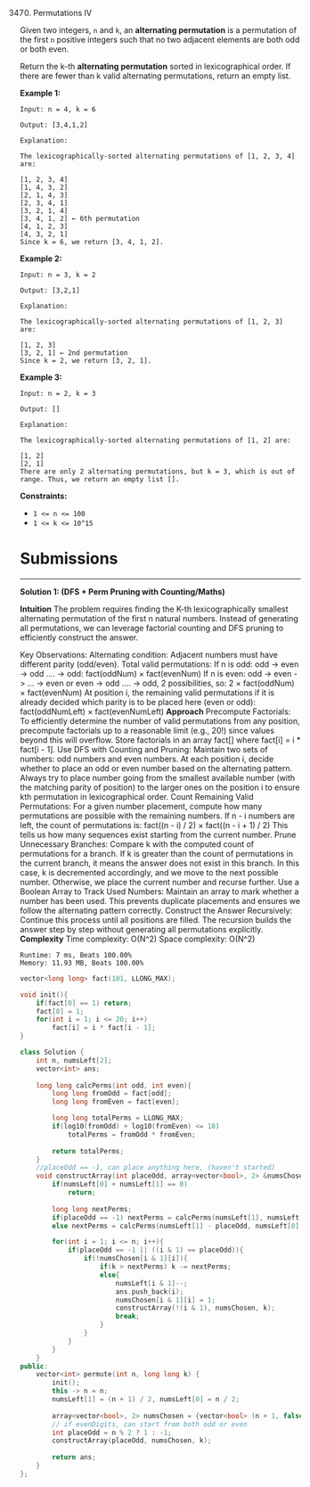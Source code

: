 3470. Permutations IV

Given two integers, `n` and `k`, an **alternating permutation** is a permutation of the first `n` positive integers such that no two adjacent elements are both odd or both even.

Return the k-th **alternating permutation** sorted in lexicographical order. If there are fewer than k valid alternating permutations, return an empty list.

 

**Example 1:**
```
Input: n = 4, k = 6

Output: [3,4,1,2]

Explanation:

The lexicographically-sorted alternating permutations of [1, 2, 3, 4] are:

[1, 2, 3, 4]
[1, 4, 3, 2]
[2, 1, 4, 3]
[2, 3, 4, 1]
[3, 2, 1, 4]
[3, 4, 1, 2] ← 6th permutation
[4, 1, 2, 3]
[4, 3, 2, 1]
Since k = 6, we return [3, 4, 1, 2].
```

**Example 2:**
```
Input: n = 3, k = 2

Output: [3,2,1]

Explanation:

The lexicographically-sorted alternating permutations of [1, 2, 3] are:

[1, 2, 3]
[3, 2, 1] ← 2nd permutation
Since k = 2, we return [3, 2, 1].
```

**Example 3:**
```
Input: n = 2, k = 3

Output: []

Explanation:

The lexicographically-sorted alternating permutations of [1, 2] are:

[1, 2]
[2, 1]
There are only 2 alternating permutations, but k = 3, which is out of range. Thus, we return an empty list [].
```
 

**Constraints:**

* `1 <= n <= 100`
* `1 <= k <= 10^15`

# Submissions
---
**Solution 1: (DFS + Perm Pruning with Counting/Maths)**

__Intuition__
The problem requires finding the K-th lexicographically smallest alternating permutation of the first n natural numbers. Instead of generating all permutations, we can leverage factorial counting and DFS pruning to efficiently construct the answer.

Key Observations:
Alternating condition: Adjacent numbers must have different parity (odd/even).
Total valid permutations:
If n is odd: odd -> even -> odd .... -> odd:
fact(oddNum) × fact(evenNum)
If n is even: odd -> even -> ... -> even or even -> odd .... -> odd, 2 possibilities, so:
2 × fact(oddNum) × fact(evenNum)
At position i, the remaining valid permutations if it is already decided which parity is to be placed here (even or odd):
fact(oddNumLeft) × fact(evenNumLeft)
__Approach__
Precompute Factorials:
To efficiently determine the number of valid permutations from any position, precompute factorials up to a reasonable limit (e.g., 20!) since values beyond this will overflow.
Store factorials in an array fact[] where fact[i] = i * fact[i - 1].
Use DFS with Counting and Pruning:
Maintain two sets of numbers: odd numbers and even numbers.
At each position i, decide whether to place an odd or even number based on the alternating pattern.
Always try to place number going from the smallest available number (with the matching parity of position) to the larger ones on the position i to ensure kth permutation in lexicographical order.
Count Remaining Valid Permutations:
For a given number placement, compute how many permutations are possible with the remaining numbers.
If n - i numbers are left, the count of permutations is:
fact((n - i) / 2) × fact((n - i + 1) / 2)
This tells us how many sequences exist starting from the current number.
Prune Unnecessary Branches:
Compare k with the computed count of permutations for a branch.
If k is greater than the count of permutations in the current branch, it means the answer does not exist in this branch.
In this case, k is decremented accordingly, and we move to the next possible number.
Otherwise, we place the current number and recurse further.
Use a Boolean Array to Track Used Numbers:
Maintain an array to mark whether a number has been used.
This prevents duplicate placements and ensures we follow the alternating pattern correctly.
Construct the Answer Recursively:
Continue this process until all positions are filled.
The recursion builds the answer step by step without generating all permutations explicitly.
__Complexity__
Time complexity: O(N^2)
Space complexity: O(N^2)

```
Runtime: 7 ms, Beats 100.00%
Memory: 11.93 MB, Beats 100.00%
```
```c++
vector<long long> fact(101, LLONG_MAX);

void init(){
    if(fact[0] == 1) return;
    fact[0] = 1;
    for(int i = 1; i <= 20; i++)
        fact[i] = i * fact[i - 1];
}

class Solution {
    int n, numsLeft[2];
    vector<int> ans;
    
    long long calcPerms(int odd, int even){
        long long fromOdd = fact[odd];
        long long fromEven = fact[even];

        long long totalPerms = LLONG_MAX;
        if(log10(fromOdd) + log10(fromEven) <= 18)
            totalPerms = fromOdd * fromEven;
        
        return totalPerms;
    }
    //placeOdd == -1, can place anything here, (haven't started)
    void constructArray(int placeOdd, array<vector<bool>, 2> &numsChosen, long long k){
        if(numsLeft[0] + numsLeft[1] == 0)
            return;
        
        long long nextPerms;
        if(placeOdd == -1) nextPerms = calcPerms(numsLeft[1], numsLeft[0] - 1);
        else nextPerms = calcPerms(numsLeft[1] - placeOdd, numsLeft[0] - !placeOdd);

        for(int i = 1; i <= n; i++){
            if(placeOdd == -1 || ((i & 1) == placeOdd)){
                if(!numsChosen[i & 1][i]){
                    if(k > nextPerms) k -= nextPerms;
                    else{
                        numsLeft[i & 1]--;
                        ans.push_back(i);
                        numsChosen[i & 1][i] = 1;
                        constructArray(!(i & 1), numsChosen, k);
                        break;
                    }
                }
            }
        }
    }
public:
    vector<int> permute(int n, long long k) {
        init();
        this -> n = n;
        numsLeft[1] = (n + 1) / 2, numsLeft[0] = n / 2;
        
        array<vector<bool>, 2> numsChosen = {vector<bool> (n + 1, false), vector<bool> (n + 1, false)};
        // if evenDigits, can start from both odd or even
        int placeOdd = n % 2 ? 1 : -1;
        constructArray(placeOdd, numsChosen, k);
        
        return ans;
    }
};
```
